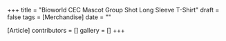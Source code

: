 +++
title = "Bioworld CEC Mascot Group Shot Long Sleeve T-Shirt"
draft = false
tags = [Merchandise]
date = ""

[Article]
contributors = []
gallery = []
+++